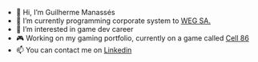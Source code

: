 - 👋 Hi, I’m Guilherme Manassés
- 🌱 I’m currently programming corporate system to [WEG SA.](https://www.weg.net/)
- 👀 I’m interested in game dev career
- 🎮 Working on my gaming portfolio, currently on a game called [Cell 86](https://gmanasses.itch.io/arcade-zombie-game)
- 📫 You can contact me on [Linkedin](https://www.linkedin.com/in/gmanasses/)
